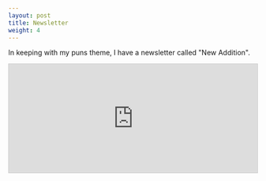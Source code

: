 ```yaml
---
layout: post
title: Newsletter
weight: 4
---
```


In keeping with my puns theme, I have a newsletter called "New Addition".

<iframe
scrolling="no"
style="width:100%!important;height:220px;border:1px #ccc solid !important"
src="https://buttondown.email/itsjustmath?as_embed=true"
></iframe><br /><br />
</p>